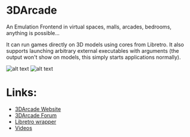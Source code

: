 # 3DArcade
An Emulation Frontend in virtual spaces, malls, arcades, bedrooms, anything is possible...

It can run games directly on 3D models using cores from Libretro. It also supports launching arbitrary external executables with arguments (the output won't show on models, this simply starts applications normally).

![alt text](Media/entrance.png)
![alt text](Media/pacman.png)

# Links:
- [3DArcade Website](https://www.mameworld.info/3darcade/index.html)
- [3DArcade Forum](https://3darcade.000webhostapp.com/)
- [Libretro wrapper](https://github.com/Skurdt/SK.Libretro)
- [Videos](https://www.youtube.com/playlist?list=PLMMUphXX6XhROJZc76FVRutzs7r3TSqjz)

